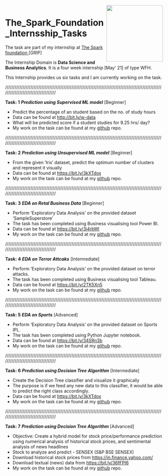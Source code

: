 <img align="right" height="180px" src="https://camo.githubusercontent.com/d61800e0293a2d29f1b65dd9284c0bc60d89fb98eca567ccfc9c34fd5d620119/68747470733a2f2f7777772e746865737061726b73666f756e646174696f6e73696e6761706f72652e6f72672f696d616765732f6c6f676f5f736d616c6c2e706e67" />

# The_Spark_Foundation_Internsship_Tasks
The task are part of my internship at <a href="https://www.thesparksfoundationsingapore.org/" >The Spark foundation </a> [GRIP]

The Internship Domain is **Data Science and Business Analytics**. It is a four week internship [May' 21] of type WFH.

This Internship provides us six tasks and I am currently working on the task.

///////////////////////////////////////////////////////////////////////////////////////////////////////////////////////////////////

**Task: 1**  ***Prediction using Supervised ML model*** [Beginner]

- Predict the percentage of an student based on the no. of study hours
- Data can be found at http://bit.ly/w-data
- What will be predicted score if a student studies for 9.25 hrs/ day?
- My work on the task can be found at my <a href="https://github.com/sanjaykazi/The_Spark_Foundation_Internsship_Tasks/blob/main/Task_1.ipynb">github</a> repo.


///////////////////////////////////////////////////////////////////////////////////////////////////////////////////////////////////

**Task: 2**  ***Prediction using Unsupervised ML model*** [Beginner]

- From the given ‘Iris’ dataset, predict the optimum number of clusters and represent it visually
- Data can be found at https://bit.ly/3kXTdox
- My work on the task can be found at my <a href="https://github.com/sanjaykazi/The_Spark_Foundation_Internsship_Tasks/blob/main/Task_2.ipynb">github</a> repo.

///////////////////////////////////////////////////////////////////////////////////////////////////////////////////////////////////

**Task: 3**  ***EDA on Retal Business Data*** [Beginner]

- Perform ‘Exploratory Data Analysis’ on the provided dataset ‘SampleSuperstore’
- The task has been completed using Business visualising tool Power BI.
- Data can be found at https://bit.ly/3i4rbWl
- My work on the task can be found at my <a href="https://github.com/sanjaykazi/The_Spark_Foundation_Internsship_Tasks/blob/main/Task_3.pbix">github</a> repo.

///////////////////////////////////////////////////////////////////////////////////////////////////////////////////////////////////

**Task: 4**  ***EDA on Terror Attcaks*** [Intermediate]

- Perform ‘Exploratory Data Analysis’ on the provided dataset on terror attacks.
- The task has been completed using Business visualising tool Tableau.
- Data can be found at https://bit.ly/2TK5Xn5
- My work on the task can be found at my <a href="https://github.com/sanjaykazi/The_Spark_Foundation_Internsship_Tasks/blob/main/Task_4.twb">github</a> repo.

///////////////////////////////////////////////////////////////////////////////////////////////////////////////////////////////////

**Task: 5**  ***EDA on Sports*** [Advanced]

- Perform ‘Exploratory Data Analysis’ on the provided dataset on Sports IPL.
- The task has been completed using Python Jupyter notebook.
- Data can be found at https://bit.ly/34SRn3b
- My work on the task can be found at my <a href="https://github.com/sanjaykazi/The_Spark_Foundation_Internsship_Tasks/blob/main/Task_5.ipynb">github</a> repo.

///////////////////////////////////////////////////////////////////////////////////////////////////////////////////////////////////

**Task: 6**  ***Prediction using Decision Tree Algorithm*** [Intermediate]
- Create the Decision Tree classifier and visualize it graphically
- The purpose is if we feed any new data to this classifier, it would be able to predict the right class accordingly.
- Data can be found at https://bit.ly/3kXTdox
- My work on the task can be found at my <a href="https://github.com/sanjaykazi/The_Spark_Foundation_Internsship_Tasks/blob/main/Task_6.ipynb">github</a> repo.

///////////////////////////////////////////////////////////////////////////////////////////////////////////////////////////////////

**Task: 7**  ***Prediction using Decision Tree Algorithm*** [Advanced]
- Objective: Create a hybrid model for stock price/performance prediction using numerical analysis of historical stock prices, and sentimental analysis of news headlines
- Stock to analyze and predict - SENSEX (S&P BSE SENSEX)
- Download historical stock prices from https://in.finance.yahoo.com/
- Download textual (news) data from https://bit.ly/36fFPI6
- My work on the task can be found at my <a href="https://github.com/sanjaykazi/The_Spark_Foundation_Internsship_Tasks/blob/main/Task_7.ipynb">github</a> repo.
